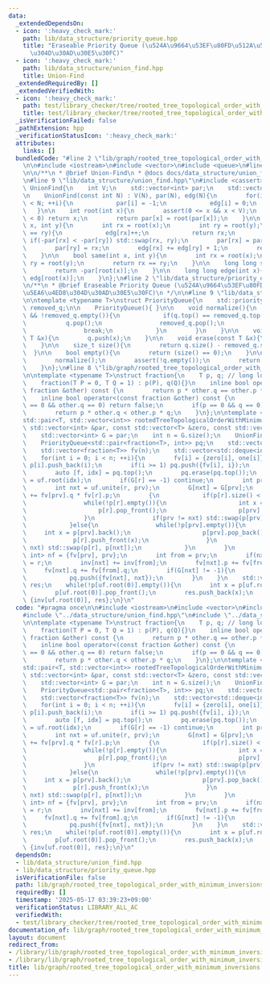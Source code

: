 ```yaml
---
data:
  _extendedDependsOn:
  - icon: ':heavy_check_mark:'
    path: lib/data_structure/priority_queue.hpp
    title: "Eraseable Priority Queue (\u524A\u9664\u53EF\u80FD\u512A\u5148\u5EA6\u4ED8\
      \u304D\u30AD\u30E5\u30FC)"
  - icon: ':heavy_check_mark:'
    path: lib/data_structure/union_find.hpp
    title: Union-Find
  _extendedRequiredBy: []
  _extendedVerifiedWith:
  - icon: ':heavy_check_mark:'
    path: test/library_checker/tree/rooted_tree_topological_order_with_minimum_inversions.test.cpp
    title: test/library_checker/tree/rooted_tree_topological_order_with_minimum_inversions.test.cpp
  _isVerificationFailed: false
  _pathExtension: hpp
  _verificationStatusIcon: ':heavy_check_mark:'
  attributes:
    links: []
  bundledCode: "#line 2 \"lib/graph/rooted_tree_topological_order_with_minimum_inversions.hpp\"\
    \n\n#include <iostream>\n#include <vector>\n#include <queue>\n#line 2 \"lib/data_structure/union_find.hpp\"\
    \n\n/**\n * @brief Union-Find\n * @docs docs/data_structure/union_find.md\n */\n\
    \n#line 9 \"lib/data_structure/union_find.hpp\"\n#include <cassert>\n\nstruct\
    \ UnionFind{\n    int V;\n    std::vector<int> par;\n    std::vector<int> edg;\n\
    \n    UnionFind(const int N) : V(N), par(N), edg(N){\n        for(int i = 0; i\
    \ < N; ++i){\n            par[i] = -1;\n            edg[i] = 0;\n        }\n \
    \   }\n\n    int root(int x){\n        assert(0 <= x && x < V);\n        if(par[x]\
    \ < 0) return x;\n        return par[x] = root(par[x]);\n    }\n\n    int unite(int\
    \ x, int y){\n        int rx = root(x);\n        int ry = root(y);\n        if(rx\
    \ == ry){\n            edg[rx]++;\n            return rx;\n        }\n       \
    \ if(-par[rx] < -par[ry]) std::swap(rx, ry);\n        par[rx] = par[rx] + par[ry];\n\
    \        par[ry] = rx;\n        edg[rx] += edg[ry] + 1;\n        return rx;\n\
    \    }\n\n    bool same(int x, int y){\n        int rx = root(x);\n        int\
    \ ry = root(y);\n        return rx == ry;\n    }\n\n    long long size(int x){\n\
    \        return -par[root(x)];\n    }\n\n    long long edge(int x){\n        return\
    \ edg[root(x)];\n    }\n};\n#line 2 \"lib/data_structure/priority_queue.hpp\"\n\
    \n/**\n * @brief Eraseable Priority Queue (\u524A\u9664\u53EF\u80FD\u512A\u5148\
    \u5EA6\u4ED8\u304D\u30AD\u30E5\u30FC)\n */\n\n#line 9 \"lib/data_structure/priority_queue.hpp\"\
    \n\ntemplate <typename T>\nstruct PriorityQueue{\n    std::priority_queue<T> q,\
    \ removed_q;\n\n    PriorityQueue(){ }\n\n    void normalize(){\n        while(!q.empty()\
    \ && !removed_q.empty()){\n            if(q.top() == removed_q.top()){\n     \
    \           q.pop();\n                removed_q.pop();\n            } else{\n\
    \                break;\n            }\n        }\n    }\n\n    void push(const\
    \ T &x){\n        q.push(x);\n    }\n\n    void erase(const T &x){\n        removed_q.push(x);\n\
    \    }\n\n    size_t size(){\n        return q.size() - removed_q.size();\n  \
    \  }\n\n    bool empty(){\n        return (size() == 0);\n    }\n\n    T top(){\n\
    \        normalize();\n        assert(!q.empty());\n        return q.top();\n\
    \    }\n};\n#line 8 \"lib/graph/rooted_tree_topological_order_with_minimum_inversions.hpp\"\
    \n\ntemplate <typename T>\nstruct fraction{\n    T p, q; // long long or BigInt\n\
    \    fraction(T P = 0, T Q = 1) : p(P), q(Q){}\n    inline bool operator==(const\
    \ fraction &other) const {\n        return p * other.q == other.p * q;\n    }\n\
    \    inline bool operator<(const fraction &other) const {\n        if(other.p\
    \ == 0 && other.q == 0) return false;\n        if(p == 0 && q == 0) return true;\n\
    \        return p * other.q < other.p * q;\n    }\n};\n\ntemplate <typename T>\n\
    std::pair<T, std::vector<int>> rootedTreeTopologicalOrderWithMinimumInversions(const\
    \ std::vector<int> &par, const std::vector<T> &zero, const std::vector<T> &one){\n\
    \    std::vector<int> G = par;\n    int n = G.size();\n    UnionFind uf(n);\n\
    \    PriorityQueue<std::pair<fraction<T>, int>> pq;\n    std::vector<T> inv(n);\n\
    \    std::vector<fraction<T>> fv(n);\n    std::vector<std::deque<int>> p(n);\n\
    \    for(int i = 0; i < n; ++i){\n        fv[i] = {zero[i], one[i]};\n       \
    \ p[i].push_back(i);\n        if(i >= 1) pq.push({fv[i], i});\n    }\n    while(pq.size()){\n\
    \        auto [f, idx] = pq.top();\n        pq.erase(pq.top());\n        int r\
    \ = uf.root(idx);\n        if(G[r] == -1) continue;\n        int prv = uf.root(G[r]);\n\
    \        int nxt = uf.unite(r, prv);\n        G[nxt] = G[prv];\n        inv[nxt]\
    \ += fv[prv].q * fv[r].p;\n        {\n            if(p[r].size() < p[prv].size()){\n\
    \                while(!p[r].empty()){\n                    int x = p[r].front();\n\
    \                    p[r].pop_front();\n                    p[prv].push_back(x);\n\
    \                }\n                if(prv != nxt) std::swap(p[prv], p[nxt]);\n\
    \            }else{\n                while(!p[prv].empty()){\n               \
    \     int x = p[prv].back();\n                    p[prv].pop_back();\n       \
    \             p[r].push_front(x);\n                }\n                if(r !=\
    \ nxt) std::swap(p[r], p[nxt]);\n            }\n        }\n        std::pair<fraction<T>,\
    \ int> nf = {fv[prv], prv};\n        int from = prv;\n        if(nxt == prv) from\
    \ = r;\n        inv[nxt] += inv[from];\n        fv[nxt].p += fv[from].p;\n   \
    \     fv[nxt].q += fv[from].q;\n        if(G[nxt] != -1){\n            pq.erase(nf);\n\
    \            pq.push({fv[nxt], nxt});\n        }\n    }\n    std::vector<int>\
    \ res;\n    while(!p[uf.root(0)].empty()){\n        int x = p[uf.root(0)].front();\n\
    \        p[uf.root(0)].pop_front();\n        res.push_back(x);\n    }\n    return\
    \ {inv[uf.root(0)], res};\n}\n"
  code: "#pragma once\n\n#include <iostream>\n#include <vector>\n#include <queue>\n\
    #include \"../data_structure/union_find.hpp\"\n#include \"../data_structure/priority_queue.hpp\"\
    \n\ntemplate <typename T>\nstruct fraction{\n    T p, q; // long long or BigInt\n\
    \    fraction(T P = 0, T Q = 1) : p(P), q(Q){}\n    inline bool operator==(const\
    \ fraction &other) const {\n        return p * other.q == other.p * q;\n    }\n\
    \    inline bool operator<(const fraction &other) const {\n        if(other.p\
    \ == 0 && other.q == 0) return false;\n        if(p == 0 && q == 0) return true;\n\
    \        return p * other.q < other.p * q;\n    }\n};\n\ntemplate <typename T>\n\
    std::pair<T, std::vector<int>> rootedTreeTopologicalOrderWithMinimumInversions(const\
    \ std::vector<int> &par, const std::vector<T> &zero, const std::vector<T> &one){\n\
    \    std::vector<int> G = par;\n    int n = G.size();\n    UnionFind uf(n);\n\
    \    PriorityQueue<std::pair<fraction<T>, int>> pq;\n    std::vector<T> inv(n);\n\
    \    std::vector<fraction<T>> fv(n);\n    std::vector<std::deque<int>> p(n);\n\
    \    for(int i = 0; i < n; ++i){\n        fv[i] = {zero[i], one[i]};\n       \
    \ p[i].push_back(i);\n        if(i >= 1) pq.push({fv[i], i});\n    }\n    while(pq.size()){\n\
    \        auto [f, idx] = pq.top();\n        pq.erase(pq.top());\n        int r\
    \ = uf.root(idx);\n        if(G[r] == -1) continue;\n        int prv = uf.root(G[r]);\n\
    \        int nxt = uf.unite(r, prv);\n        G[nxt] = G[prv];\n        inv[nxt]\
    \ += fv[prv].q * fv[r].p;\n        {\n            if(p[r].size() < p[prv].size()){\n\
    \                while(!p[r].empty()){\n                    int x = p[r].front();\n\
    \                    p[r].pop_front();\n                    p[prv].push_back(x);\n\
    \                }\n                if(prv != nxt) std::swap(p[prv], p[nxt]);\n\
    \            }else{\n                while(!p[prv].empty()){\n               \
    \     int x = p[prv].back();\n                    p[prv].pop_back();\n       \
    \             p[r].push_front(x);\n                }\n                if(r !=\
    \ nxt) std::swap(p[r], p[nxt]);\n            }\n        }\n        std::pair<fraction<T>,\
    \ int> nf = {fv[prv], prv};\n        int from = prv;\n        if(nxt == prv) from\
    \ = r;\n        inv[nxt] += inv[from];\n        fv[nxt].p += fv[from].p;\n   \
    \     fv[nxt].q += fv[from].q;\n        if(G[nxt] != -1){\n            pq.erase(nf);\n\
    \            pq.push({fv[nxt], nxt});\n        }\n    }\n    std::vector<int>\
    \ res;\n    while(!p[uf.root(0)].empty()){\n        int x = p[uf.root(0)].front();\n\
    \        p[uf.root(0)].pop_front();\n        res.push_back(x);\n    }\n    return\
    \ {inv[uf.root(0)], res};\n}\n"
  dependsOn:
  - lib/data_structure/union_find.hpp
  - lib/data_structure/priority_queue.hpp
  isVerificationFile: false
  path: lib/graph/rooted_tree_topological_order_with_minimum_inversions.hpp
  requiredBy: []
  timestamp: '2025-05-17 03:39:23+09:00'
  verificationStatus: LIBRARY_ALL_AC
  verifiedWith:
  - test/library_checker/tree/rooted_tree_topological_order_with_minimum_inversions.test.cpp
documentation_of: lib/graph/rooted_tree_topological_order_with_minimum_inversions.hpp
layout: document
redirect_from:
- /library/lib/graph/rooted_tree_topological_order_with_minimum_inversions.hpp
- /library/lib/graph/rooted_tree_topological_order_with_minimum_inversions.hpp.html
title: lib/graph/rooted_tree_topological_order_with_minimum_inversions.hpp
---
```

